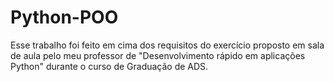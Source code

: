 # Python-POO
Esse trabalho foi feito em cima dos requisitos do exercício proposto em sala de aula pelo meu professor de "Desenvolvimento rápido em aplicações Python" durante o curso de Graduação de ADS.
